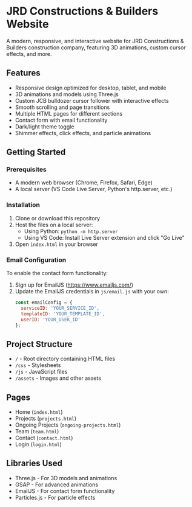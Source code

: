 # JRD Constructions & Builders Website

A modern, responsive, and interactive website for JRD Constructions & Builders construction company, featuring 3D animations, custom cursor effects, and more.

## Features

- Responsive design optimized for desktop, tablet, and mobile
- 3D animations and models using Three.js
- Custom JCB bulldozer cursor follower with interactive effects
- Smooth scrolling and page transitions
- Multiple HTML pages for different sections
- Contact form with email functionality
- Dark/light theme toggle
- Shimmer effects, click effects, and particle animations

## Getting Started

### Prerequisites

- A modern web browser (Chrome, Firefox, Safari, Edge)
- A local server (VS Code Live Server, Python's http.server, etc.)

### Installation

1. Clone or download this repository
2. Host the files on a local server:
   - Using Python: `python -m http.server`
   - Using VS Code: Install Live Server extension and click "Go Live"
3. Open `index.html` in your browser

### Email Configuration

To enable the contact form functionality:

1. Sign up for EmailJS (https://www.emailjs.com/)
2. Update the EmailJS credentials in `js/email.js` with your own:
   ```javascript
   const emailConfig = {
     serviceID: 'YOUR_SERVICE_ID',
     templateID: 'YOUR_TEMPLATE_ID',
     userID: 'YOUR_USER_ID'
   };
   ```

## Project Structure

- `/` - Root directory containing HTML files
- `/css` - Stylesheets
- `/js` - JavaScript files
- `/assets` - Images and other assets

## Pages

- Home (`index.html`)
- Projects (`projects.html`)
- Ongoing Projects (`ongoing-projects.html`)
- Team (`team.html`)
- Contact (`contact.html`)
- Login (`login.html`)

## Libraries Used

- Three.js - For 3D models and animations
- GSAP - For advanced animations
- EmailJS - For contact form functionality
- Particles.js - For particle effects 